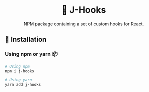 <div align="center">
  <h1>🎣 J-Hooks</h1>
  <p>NPM package containing a set of custom hooks for React.</p>
  <!-- <br/> -->
  <div align="center">
        <!-- <a href= "https://www.npmjs.com/package/use-custom-hooks/v/latest">
            <img alt="npm" src="https://img.shields.io/npm/v/use-custom-hooks?style=for-the-badge">
        </a>
        <a href= "https://www.npmjs.com/package/use-custom-hooks/">
            <img alt="npm bundle size" src="https://img.shields.io/bundlephobia/minzip/use-custom-hooks?style=for-the-badge">
        </a>
        <a href= "https://www.npmjs.com/package/use-custom-hooks/">
            <img alt="npm Downloads/Week" src="https://img.shields.io/npm/dw/use-custom-hooks?style=for-the-badge">
        </a>
        <a href="https://github.com/aromalanil/useCustomHooks/issues">
            <img alt="GitHub issues" src="https://img.shields.io/github/issues/aromalanil/useCustomHooks?style=for-the-badge">
        </a>
        <a href="https://github.com/aromalanil/useCustomHooks/commits/master">
            <img alt="GitHub last commit" src="https://img.shields.io/github/last-commit/aromalanil/useCustomHooks?style=for-the-badge">
        </a>
        <a href="https://github.com/aromalanil/useCustomHooks/blob/master/LICENSE">
            <img alt="GitHub License" src="https://img.shields.io/github/license/aromalanil/useCustomHooks?style=for-the-badge">
        </a> -->
    <!-- </br> -->

<!-- ALL-CONTRIBUTORS-BADGE:START - Do not remove or modify this section -->

<!-- <a href="https://github.com/aromalanil/useCustomHooks/graphs/contributors"><img src="https://img.shields.io/badge/all_contributors-5-orange.svg?style=for-the-badge" /></a> -->

<!-- ALL-CONTRIBUTORS-BADGE:END -->

  </div>
</div>
<!-- <br/> -->

## 🧰 Installation

### Using npm or yarn 📦

```bash
# Using npm
npm i j-hooks

# Using yarn
yarn add j-hooks
```

<!-- ## 📘 Available Hooks

- [useForm](https://github.com/aromalanil/useCustomHooks/tree/master/docs#-useForm)
- [useStack](https://github.com/aromalanil/useCustomHooks/tree/master/docs#-usestack)
- [useQueue](https://github.com/aromalanil/useCustomHooks/tree/master/docs#-usequeue)
- [useToggle](https://github.com/aromalanil/useCustomHooks/tree/master/docs#-usetoggle)
- [usePrevious](https://github.com/aromalanil/useCustomHooks/tree/master/docs#-useprevious)
- [useDebounce](https://github.com/aromalanil/useCustomHooks/tree/master/docs#-usedebounce)
- [useDarkMode](https://github.com/aromalanil/useCustomHooks/tree/master/docs#-usedarkmode)
- [useGeoLocation](https://github.com/aromalanil/useCustomHooks/tree/master/docs#-usegeolocation)
- [useLocalStorage](https://github.com/aromalanil/useCustomHooks/tree/master/docs#-uselocalstorage)
- [useMousePosition](https://github.com/aromalanil/useCustomHooks/tree/master/docs#-usemouseposition)
- [useOfflineStatus](https://github.com/aromalanil/useCustomHooks/tree/master/docs#-useofflinestatus)

## 📄 Documentation

For documentation, examples and other details refer [Documentation](https://github.com/aromalanil/useCustomHooks/tree/master/docs) -->

<!-- ## 🤝🏻 Contributing

### Guidelines 📋

Please read [CONTRIBUTING](https://github.com/aromalanil/useCustomHooks/blob/master/CONTRIBUTING.md) for Code of Conduct, details and the process for submitting pull requests to us. -->
